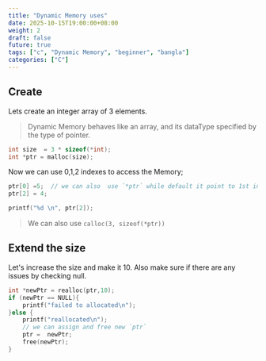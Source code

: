 ```yaml
---
title: "Dynamic Memory uses"
date: 2025-10-15T19:00:00+08:00
weight: 2
draft: false
future: true
tags: ["c", "Dynamic Memory", "beginner", "bangla"]
categories: ["C"]
---
```


## Create

Lets create an integer array of 3 elements.

> Dynamic Memory behaves like an array, and its dataType specified by the type of pointer.

```c
int size  = 3 * sizeof(*int);
int *ptr = malloc(size);
```

Now we can use 0,1,2 indexes to access the Memory;

```c
ptr[0] =5;  // we can also  use `*ptr` while default it point to 1st index(0)
ptr[2] = 4;

printf("%d \n", ptr[2]);
```

> We can also use `calloc(3, sizeof(*ptr))`

## Extend the size

Let's increase the size and make it 10. Also make sure if there are any issues by checking null.

```c
int *newPtr = realloc(ptr,10);
if (newPtr == NULL){
    printf("failed to allocated\n");
}else {
    printf("reallocated\n");
    // we can assign and free new `ptr`
    ptr =  newPtr;
    free(newPtr);
}
```
